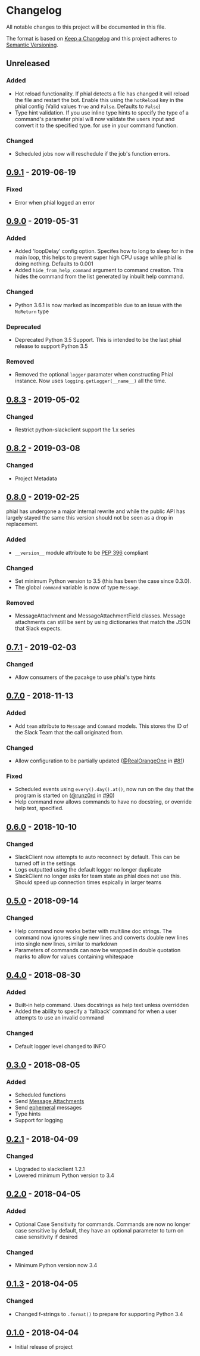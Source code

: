 # Changelog

All notable changes to this project will be documented in this file.

The format is based on [Keep a Changelog](http://keepachangelog.com/en/1.0.0/)
and this project adheres to [Semantic Versioning](http://semver.org/spec/v2.0.0.html).

## Unreleased

### Added
 - Hot reload functionality. If phial detects a file has changed it will reload the file and restart the bot. Enable this using the `hotReload` key in the phial config (Valid values `True` and `False`. Defaults to `False`)
 - Type hint validation. If you use inline type hints to specify the type of a command's parameter phial will now validate the users input and convert it to the specified type. for use in your command function.

### Changed
 - Scheduled jobs now will reschedule if the job's function errors.

## [0.9.1](https://github.com/sedders123/phial/releases/tag/0.9.1) - 2019-06-19

### Fixed
 - Error when phial logged an error


## [0.9.0](https://github.com/sedders123/phial/releases/tag/0.9.0) - 2019-05-31

### Added
 - Added 'loopDelay' config option. Specifes how to long to sleep for in the main loop, this helps to prevent super high CPU usage while phial is doing nothing. Defaults to 0.001
 - Added `hide_from_help_command` argument to command creation. This hides the command from the list generated by inbuilt help command.

### Changed
 - Python 3.6.1 is now marked as incompatible due to an issue with the `NoReturn` type

### Deprecated
 - Deprecated Python 3.5 Support. This is intended to be the last phial release to support Python 3.5

### Removed
 - Removed the optional `logger` paramater when constructing Phial instance. Now uses `logging.getLogger(__name__)` all the time.

## [0.8.3](https://github.com/sedders123/phial/releases/tag/0.8.3) - 2019-05-02

### Changed
 - Restrict python-slackclient support the 1.x series

## [0.8.2](https://github.com/sedders123/phial/releases/tag/0.8.2) - 2019-03-08

### Changed

- Project Metadata

## [0.8.0](https://github.com/sedders123/phial/releases/tag/0.8.0) - 2019-02-25

phial has undergone a major internal rewrite and while the public API has largely stayed the same this version should not be seen as a drop in replacement.

### Added

- `__version__` module attribute to be [PEP 396](https://www.python.org/dev/peps/pep-0396/) compliant

### Changed

- Set minimum Python version to 3.5 (this has been the case since 0.3.0).
- The global `command` variable is now of type `Message`.

### Removed

- MessageAttachment and MessageAttachmentField classes. Message attachments can still be sent by using dictionaries that match the JSON that Slack expects.

## [0.7.1](https://github.com/sedders123/phial/releases/tag/0.7.1) - 2019-02-03

### Changed

- Allow consumers of the pacakge to use phial's type hints

## [0.7.0](https://github.com/sedders123/phial/releases/tag/0.7.0) - 2018-11-13

### Added

- Add `team` attribute to `Message` and `Command` models. This stores the ID of the Slack Team that the call originated from.

### Changed

- Allow configuration to be partially updated ([@RealOrangeOne](https://github.com/RealOrangeOne) in [#81](https://github.com/sedders123/phial/pull/81))

### Fixed

- Scheduled events using `every().day().at()`, now run on the day that the program is started on ([@runz0rd](https://github.com/runz0rd) in [#90](https://github.com/sedders123/phial/pull/90))
- Help command now allows commands to have no docstring, or override help text, specified.

## [0.6.0](https://github.com/sedders123/phial/releases/tag/0.6.0) - 2018-10-10

### Changed

- SlackClient now attempts to auto reconnect by default. This can be turned off in the settings
- Logs outputted using the default logger no longer duplicate
- SlackClient no longer asks for team state as phial does not use this. Should speed up connection times espically in larger teams

## [0.5.0](https://github.com/sedders123/phial/releases/tag/0.5.0) - 2018-09-14

### Changed

- Help command now works better with multiline doc strings. The command now ignores single new lines and converts double new lines into single new lines, similar to markdown
- Parameters of commands can now be wrapped in double quotation marks to allow for values containing whitespace

## [0.4.0](https://github.com/sedders123/phial/releases/tag/0.4.0) - 2018-08-30

### Added

- Built-in help command. Uses docstrings as help text unless overridden
- Added the ability to specify a 'fallback' command for when a user attempts to use an invalid command

### Changed

- Default logger level changed to INFO

## [0.3.0](https://github.com/sedders123/phial/releases/tag/0.3.0) - 2018-08-05

### Added

- Scheduled functions
- Send [Message Attachments](https://api.slack.com/docs/message-attachments)
- Send [ephemeral](https://api.slack.com/methods/chat.postEphemeral) messages
- Type hints
- Support for logging

## [0.2.1](https://github.com/sedders123/phial/releases/tag/0.2.0) - 2018-04-09

### Changed

- Upgraded to slackclient 1.2.1
- Lowered minimum Python version to 3.4

## [0.2.0](https://github.com/sedders123/phial/releases/tag/0.2.0) - 2018-04-05

### Added

- Optional Case Sensitivity for commands. Commands are now no longer case sensitive by default, they have an optional parameter to turn on case sensitivity if desired

### Changed

- Minimum Python version now 3.4

## [0.1.3](https://github.com/sedders123/phial/releases/tag/0.1.3) - 2018-04-05

### Changed

- Changed f-strings to `.format()` to prepare for supporting Python 3.4

## [0.1.0](https://github.com/sedders123/phial/releases/tag/0.1.0) - 2018-04-04

- Initial release of project
